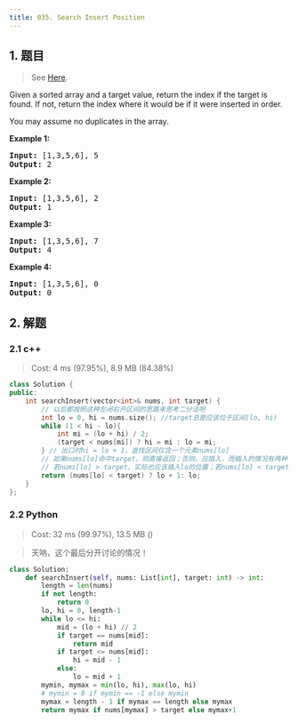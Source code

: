 ```yaml
---
title: 035. Search Insert Position
---
```


## 1. 题目

> See [Here](https://leetcode.com/problems/search-insert-position/).

<div><p>Given a sorted array and a target value, return the index if the target is found. If not, return the index where it would be if it were inserted in order.</p>

<p>You may assume no duplicates in the array.</p>

<p><strong>Example 1:</strong></p>

<pre><strong>Input:</strong> [1,3,5,6], 5
<strong>Output:</strong> 2
</pre>

<p><strong>Example 2:</strong></p>

<pre><strong>Input:</strong> [1,3,5,6], 2
<strong>Output:</strong> 1
</pre>

<p><strong>Example 3:</strong></p>

<pre><strong>Input:</strong> [1,3,5,6], 7
<strong>Output:</strong> 4
</pre>

<p><strong>Example 4:</strong></p>

<pre><strong>Input:</strong> [1,3,5,6], 0
<strong>Output:</strong> 0
</pre>
</div>

## 2. 解题

### 2.1 c++

> Cost: 4 ms (97.95%), 8.9 MB (84.38%)

```cpp
class Solution {
public:
    int searchInsert(vector<int>& nums, int target) {
        // 以后都按照这种左闭右开区间的思路来思考二分法吧
        int lo = 0, hi = nums.size(); //target总是应该位于区间[lo, hi)
        while (1 < hi - lo){
            int mi = (lo + hi) / 2;
            (target < nums[mi]) ? hi = mi : lo = mi;
        } // 出口时hi = lo + 1，查找区间仅含一个元素nums[lo]
        // 如果nums[lo]命中target，则直接返回；否则，应插入，而插入的情况有两种：
        // 若nums[lo] > target，实际也应该插入lo的位置；若nums[lo] < target，则应插入lo + 1
        return (nums[lo] < target) ? lo + 1: lo;
    }
};
```

### 2.2 Python

> Cost: 32 ms (99.97%), 13.5 MB ()

> 天呐，这个最后分开讨论的情况！

```python
class Solution:
    def searchInsert(self, nums: List[int], target: int) -> int:
        length = len(nums)
        if not length:
            return 0
        lo, hi = 0, length-1
        while lo <= hi:
            mid = (lo + hi) // 2
            if target == nums[mid]:
                return mid
            if target <= nums[mid]:
                hi = mid - 1
            else:
                lo = mid + 1
        mymin, mymax = min(lo, hi), max(lo, hi)
        # mymin = 0 if mymin == -1 else mymin
        mymax = length - 1 if mymax == length else mymax
        return mymax if nums[mymax] > target else mymax+1
```
